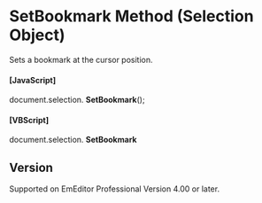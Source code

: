 # SetBookmark Method (Selection Object)

Sets a bookmark at the cursor position.

#### \[JavaScript\]

document.selection. **SetBookmark**();

#### \[VBScript\]

document.selection. **SetBookmark**

## Version

Supported on EmEditor Professional Version 4.00 or later.
